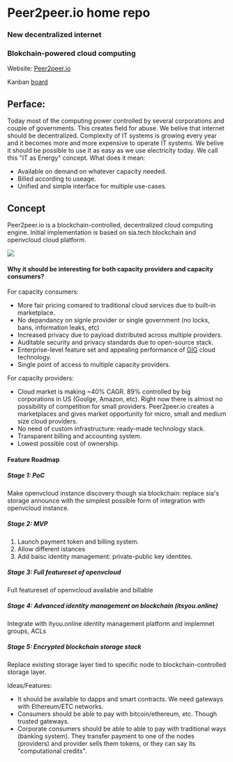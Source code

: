 # Peer2peer.io home repo
### New decentralized internet
### Blokchain-powered cloud computing

Website: [Peer2peer.io](http://peer2peer.io)

Kanban [board](https://waffle.io/peer2peer-io/home)

## Perface:
Today most of the computing power controlled by several corporations and couple of governments. This creates field for abuse.
We belive that internet should be decentralized. Complexity of IT systems is growing every year and it becomes more and more expensive to operate IT systems. We belive it should be possible to use it as easy as we use electricity today. We call this "IT as Energy" concept. 
What does it mean:
- Available on demand on whatever capacity needed. 
- Billed according to useage.
- Unified and simple interface for multiple use-cases. 

## Concept

Peer2peer.io is a blockchain-controlled, decentralized cloud computing engine. 
Initial implementation is based on sia.tech blockchain and openvcloud cloud platform. 

<img src="https://docs.google.com/drawings/d/1hWBM6_sGXKMrYsNnzyhlS2m7noTUquLfEVBPK2GzHDE/pub?w=960&amp;h=720">

#### Why it should be interesting for both capacity providers and capacity consumers?
For capacity consumers:
- More fair pricing comared to traditional cloud services due to built-in marketplace.
- No depandancy on signle provider or single government (no locks, bans, information leaks, etc)
- Increased privacy due to payload distributed across multiple providers.
- Auditable security and privacy standards due to open-source stack. 
- Enterprise-level feature set and appealing performance of [GIG](https://www.greenitglobe.com/) cloud technology.
- Single point of access to multiple capacity providers.

For capacity providers:
- Cloud market is making ~40% CAGR. 89% controlled by big corporations in US (Goolge, Amazon, etc). Right now there is almost no possibility of competition for small providers. Peer2peer.io creates a marketplaces and gives market opportunity for micro, small and medium size cloud providers. 
- No need of custom infrastructure: ready-made technology stack.
- Transparent billing and accounting system.
- Lowest possible cost of ownership.

#### Feature Roadmap

##### Stage 1: PoC
Make openvcloud instance discovery though sia blockchain: replace sia's storage announce with the simplest possible form of integration with openvcloud instance. 

##### Stage 2: MVP
1. Launch payment token and billing system.
2. Allow different istances
3. Add baisc identity management: private-public key identites.

##### Stage 3: Full featureset of openvcloud
Full featureset of openvcloud available and billable

##### Stage 4: Advanced identity management on blockchain (itsyou.online)
Integrate with ityou.online identity management platform and implemnet groups, ACLs

##### Stage 5: Encrypted blockchain storage stack
Replace existing storage layer tied to specific node to blockchain-controlled storage layer. 


Ideas/Features:
- It should be available to dapps and smart contracts. We need gateways with Ethereum/ETC networks. 
- Consumers should be able to pay with bitcoin/ethereum, etc. Though trusted gateways.
- Corporate consumers should be able to able to pay with traditional ways (banking system). They transfer payment to one of the nodes (providers) and provider sells them tokens, or they can say its "computational credits".
